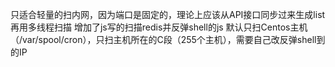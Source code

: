    只适合轻量的扫内网，因为端口是固定的，理论上应该从API接口同步过来生成list再用多线程扫描
   增加了js写的扫描redis并反弹shell的js
   默认只扫Centos主机（/var/spool/cron），只扫主机所在的C段（255个主机），需要自己改反弹shell到的IP